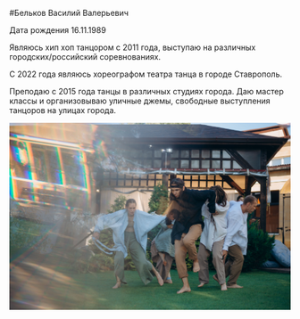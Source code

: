 #Бельков Василий Валерьевич

Дата рождения 16.11.1989

Являюсь хип хоп танцором с 2011 года, выступаю на различных городских/российский соревнованиях.

С 2022 года являюсь хореографом театра танца в городе Ставрополь. 

Преподаю с 2015 года танцы в различных студиях города. Даю мастер классы и организовываю уличные джемы, свободные выступления танцоров на улицах  города.

![Работа в театре](/images/picture.jpg)